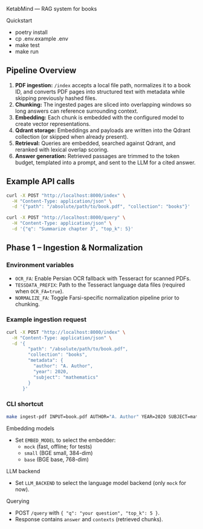 KetabMind — RAG system for books

Quickstart

- poetry install
- cp .env.example .env
- make test
- make run

Pipeline Overview
-----------------

1. **PDF ingestion:** `/index` accepts a local file path, normalizes it to a book ID, and converts PDF pages into structured text with metadata while skipping previously hashed files.
2. **Chunking:** The ingested pages are sliced into overlapping windows so long answers can reference surrounding context.
3. **Embedding:** Each chunk is embedded with the configured model to create vector representations.
4. **Qdrant storage:** Embeddings and payloads are written into the Qdrant collection (or skipped when already present).
5. **Retrieval:** Queries are embedded, searched against Qdrant, and reranked with lexical overlap scoring.
6. **Answer generation:** Retrieved passages are trimmed to the token budget, templated into a prompt, and sent to the LLM for a cited answer.

Example API calls
-----------------

```bash
curl -X POST "http://localhost:8000/index" \
  -H "Content-Type: application/json" \
  -d '{"path": "/absolute/path/to/book.pdf", "collection": "books"}'
```

```bash
curl -X POST "http://localhost:8000/query" \
  -H "Content-Type: application/json" \
  -d '{"q": "Summarize chapter 3", "top_k": 5}'
```

Phase 1 – Ingestion & Normalization
-----------------------------------

### Environment variables

- `OCR_FA`: Enable Persian OCR fallback with Tesseract for scanned PDFs.
- `TESSDATA_PREFIX`: Path to the Tesseract language data files (required when `OCR_FA=true`).
- `NORMALIZE_FA`: Toggle Farsi-specific normalization pipeline prior to chunking.

### Example ingestion request

```bash
curl -X POST "http://localhost:8000/index" \
  -H "Content-Type: application/json" \
  -d '{
        "path": "/absolute/path/to/book.pdf",
        "collection": "books",
        "metadata": {
          "author": "A. Author",
          "year": 2020,
          "subject": "mathematics"
        }
      }'
```

### CLI shortcut

```bash
make ingest-pdf INPUT=book.pdf AUTHOR="A. Author" YEAR=2020 SUBJECT=math
```

Embedding models

- Set `EMBED_MODEL` to select the embedder:
  - `mock` (fast, offline; for tests)
  - `small` (BGE small, 384-dim)
  - `base` (BGE base, 768-dim)

LLM backend

- Set `LLM_BACKEND` to select the language model backend (only `mock` for now).

Querying

- POST `/query` with `{ "q": "your question", "top_k": 5 }`.
- Response contains `answer` and `contexts` (retrieved chunks).
